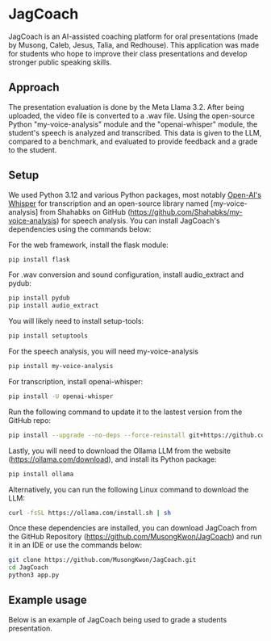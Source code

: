 # JagCoach
JagCoach is an AI-assisted coaching platform for oral presentations (made by Musong, Caleb, Jesus, Talia, and Redhouse).  This application was made for students who hope to improve their class presentations and develop stronger public speaking skills.


## Approach

The presentation evaluation is done by the Meta Llama 3.2.  After being uploaded, the video file is converted to a .wav file.  Using the open-source Python "my-voice-analysis" module and the "openai-whisper" module, the student's speech is analyzed and transcribed.  This data is given to the LLM, compared to a benchmark, and evaluated to provide feedback and a grade to the student.

## Setup
We used Python 3.12 and various Python packages, most notably [Open-AI's Whisper](https://github.com/openai/whisper) for transcription and an open-source library named [my-voice-analysis] from Shahabks on GitHub (https://github.com/Shahabks/my-voice-analysis) for speech analysis. You can install JagCoach's dependencies using the commands below:

For the web framework, install the flask module:
```sh
pip install flask
```

For .wav conversion and sound configuration, install audio_extract and pydub:

```sh
pip install pydub
pip install audio_extract
```
You will likely need to install setup-tools: 
```sh
pip install setuptools
```

For the speech analysis, you will need my-voice-analysis
```sh
pip install my-voice-analysis
```

For transcription, install openai-whisper:
```sh
pip install -U openai-whisper
```

Run the following command to update it to the lastest version from the GitHub repo:
```sh
pip install --upgrade --no-deps --force-reinstall git+https://github.com/openai/whisper.git
```
Lastly, you will need to download the Ollama LLM from the website (https://ollama.com/download), and install its Python package:
```sh
pip install ollama
```

Alternatively, you can run the following Linux command to download the LLM:
```sh
curl -fsSL https://ollama.com/install.sh | sh
```
Once these dependencies are installed, you can download JagCoach from the GitHub Repository (https://github.com/MusongKwon/JagCoach) and run it in an IDE or use the commands below:

```sh
git clone https://github.com/MusongKwon/JagCoach.git
cd JagCoach
python3 app.py
```

## Example usage

Below is an example of JagCoach being used to grade a students presentation.
